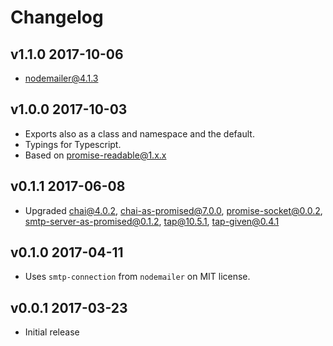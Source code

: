 # Changelog

## v1.1.0 2017-10-06

  * nodemailer@4.1.3

## v1.0.0 2017-10-03

  * Exports also as a class and namespace and the default.
  * Typings for Typescript.
  * Based on promise-readable@1.x.x

## v0.1.1 2017-06-08

  * Upgraded chai@4.0.2, chai-as-promised@7.0.0, promise-socket@0.0.2,
    smtp-server-as-promised@0.1.2, tap@10.5.1, tap-given@0.4.1

## v0.1.0 2017-04-11

  * Uses `smtp-connection` from `nodemailer` on MIT license.

## v0.0.1 2017-03-23

  * Initial release
